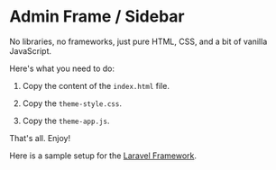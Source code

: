 # Admin Frame / Sidebar

No libraries, no frameworks, just pure HTML, CSS, and a bit of vanilla JavaScript.

Here's what you need to do:

1. Copy the content of the `index.html` file.

2. Copy the `theme-style.css`.

3. Copy the `theme-app.js`.

That's all. Enjoy!

Here is a sample setup for the [Laravel Framework](https://github.com/benpsk/template/tree/laravel).
